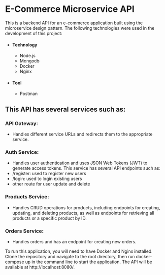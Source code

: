 # E-Commerce Microservice API

This is a backend API for an e-commerce application built using the microservice design pattern. The following technologies were used in the development of this project:

- #### Technology

  - Node.js
  - Mongodb
  - Docker
  - Nginx

- #### Tool
  - Postman

## This API has several services such as:

### API Gateway:

- Handles different service URLs and redirects them to the appropriate service.

### Auth Service:

- Handles user authentication and uses JSON Web Tokens (JWT) to generate access tokens. This service has several API endpoints such as:
- /register: used to register new users
- /login: used to login existing users
- other route for user update and delete

### Products Service:

- Handles CRUD operations for products, including endpoints for creating, updating, and deleting products, as well as endpoints for retrieving all products or a specific product by ID.

### Orders Service:

- Handles orders and has an endpoint for creating new orders.

To run this application, you will need to have Docker and Nginx installed. Clone the repository and navigate to the root directory, then run docker-compose up in the command line to start the application. The API will be available at http://localhost:8080/.
